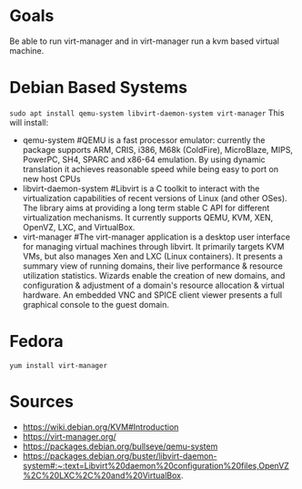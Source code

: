 # Goals
Be able to run virt-manager and in virt-manager run a kvm based virtual machine.


# Debian Based Systems
`sudo apt install qemu-system libvirt-daemon-system virt-manager`
This will install:
* qemu-system #QEMU is a fast processor emulator: currently the package supports ARM, CRIS, i386, M68k (ColdFire), MicroBlaze, MIPS, PowerPC, SH4, SPARC and x86-64 emulation. By using dynamic translation it achieves reasonable speed while being easy to port on new host CPUs
* libvirt-daemon-system #Libvirt is a C toolkit to interact with the virtualization capabilities of recent versions of Linux (and other OSes). The library aims at providing a long term stable C API for different virtualization mechanisms. It currently supports QEMU, KVM, XEN, OpenVZ, LXC, and VirtualBox.
* virt-manager #The virt-manager application is a desktop user interface for managing virtual machines through libvirt. It primarily targets KVM VMs, but also manages Xen and LXC (Linux containers). It presents a summary view of running domains, their live performance & resource utilization statistics. Wizards enable the creation of new domains, and configuration & adjustment of a domain's resource allocation & virtual hardware. An embedded VNC and SPICE client viewer presents a full graphical console to the guest domain.


# Fedora
`yum install virt-manager`










# Sources
* https://wiki.debian.org/KVM#Introduction
* https://virt-manager.org/
* https://packages.debian.org/bullseye/qemu-system
* https://packages.debian.org/buster/libvirt-daemon-system#:~:text=Libvirt%20daemon%20configuration%20files,OpenVZ%2C%20LXC%2C%20and%20VirtualBox.
